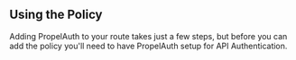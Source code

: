 ## Using the Policy

Adding PropelAuth to your route takes just a few steps, but before you can add
the policy you'll need to have PropelAuth setup for API Authentication.

